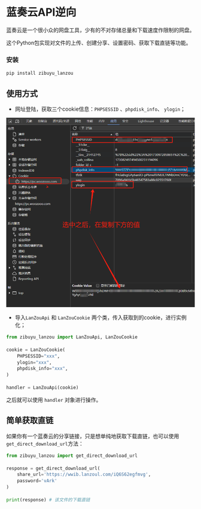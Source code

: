# 蓝奏云API逆向

蓝奏云是一个很小众的网盘工具，少有的不对存储总量和下载速度作限制的网盘。

这个Python包实现对文件的上传、创建分享、设置密码、获取下载直链等功能。

### 安装

```bash
pip install zibuyu_lanzou
```

## 使用方式

- 网址登陆，获取三个cookie信息：`PHPSESSID` 、`phpdisk_info`、 `ylogin`；



![image-20241107183724280](assets/Readme/image-20241107183724280.png)

- 导入`LanZouApi` 和 `LanZouCookie` 两个类，传入获取到的cookie，进行实例化；



```python
from zibuyu_lanzou import LanZouApi, LanZouCookie

cookie = LanZouCookie(
	PHPSESSID="xxx",
	ylogin="xxx",
	phpdisk_info="xxx",
)

handler = LanZouApi(cookie)
```



之后就可以使用 `handler` 对象进行操作。

## 简单获取直链

如果你有一个蓝奏云的分享链接，只是想单纯地获取下载直链，也可以使用 `get_direct_download_url`方法：



```python
from zibuyu_lanzou import get_direct_download_url

response = get_direct_download_url(
    share_url='https://wwib.lanzoul.com/iQ6S62egfmvg',
    password='vArk'
)

print(response) # 该文件的下载直链
```














